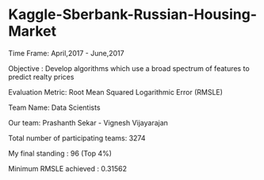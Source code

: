 # Kaggle-Sberbank-Russian-Housing-Market

Time Frame: April,2017 - June,2017

Objective : Develop algorithms which use a broad spectrum of features to predict realty prices

Evaluation Metric: Root Mean Squared Logarithmic Error (RMSLE)

Team Name: Data Scientists

Our team: Prashanth Sekar - Vignesh Vijayarajan

Total number of participating teams: 3274

My final standing : 96 (Top 4%)

Minimum RMSLE achieved : 0.31562
